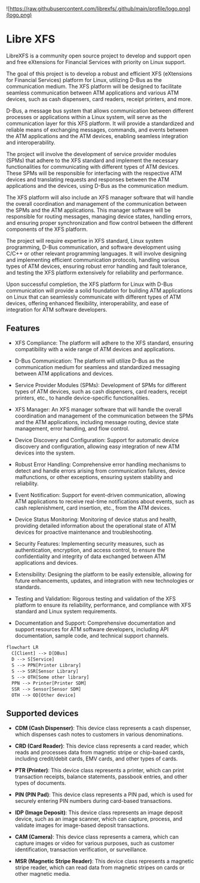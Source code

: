 ![https://raw.githubusercontent.com/librexfs/.github/main/profile/logo.png](logo.png)

# Libre XFS

LibreXFS is a community open source project to develop and support open and free eXtensions for Financial Services with priority on Linux support.

The goal of this project is to develop a robust and efficient XFS (eXtensions for Financial Services) platform for Linux, utilizing D-Bus as the communication medium. The XFS platform will be designed to facilitate seamless communication between ATM applications and various ATM devices, such as cash dispensers, card readers, receipt printers, and more.

D-Bus, a message bus system that allows communication between different processes or applications within a Linux system, will serve as the communication layer for this XFS platform. It will provide a standardized and reliable means of exchanging messages, commands, and events between the ATM applications and the ATM devices, enabling seamless integration and interoperability.

The project will involve the development of service provider modules (SPMs) that adhere to the XFS standard and implement the necessary functionalities for communicating with different types of ATM devices. These SPMs will be responsible for interfacing with the respective ATM devices and translating requests and responses between the ATM applications and the devices, using D-Bus as the communication medium.

The XFS platform will also include an XFS manager software that will handle the overall coordination and management of the communication between the SPMs and the ATM applications. This manager software will be responsible for routing messages, managing device states, handling errors, and ensuring proper synchronization and flow control between the different components of the XFS platform.

The project will require expertise in XFS standard, Linux system programming, D-Bus communication, and software development using C/C++ or other relevant programming languages. It will involve designing and implementing efficient communication protocols, handling various types of ATM devices, ensuring robust error handling and fault tolerance, and testing the XFS platform extensively for reliability and performance.

Upon successful completion, the XFS platform for Linux with D-Bus communication will provide a solid foundation for building ATM applications on Linux that can seamlessly communicate with different types of ATM devices, offering enhanced flexibility, interoperability, and ease of integration for ATM software developers.

## Features

- XFS Compliance: The platform will adhere to the XFS standard, ensuring compatibility with a wide range of ATM devices and applications.

- D-Bus Communication: The platform will utilize D-Bus as the communication medium for seamless and standardized messaging between ATM applications and devices.

- Service Provider Modules (SPMs): Development of SPMs for different types of ATM devices, such as cash dispensers, card readers, receipt printers, etc., to handle device-specific functionalities.

- XFS Manager: An XFS manager software that will handle the overall coordination and management of the communication between the SPMs and the ATM applications, including message routing, device state management, error handling, and flow control.

- Device Discovery and Configuration: Support for automatic device discovery and configuration, allowing easy integration of new ATM devices into the system.

- Robust Error Handling: Comprehensive error handling mechanisms to detect and handle errors arising from communication failures, device malfunctions, or other exceptions, ensuring system stability and reliability.

- Event Notification: Support for event-driven communication, allowing ATM applications to receive real-time notifications about events, such as cash replenishment, card insertion, etc., from the ATM devices.

- Device Status Monitoring: Monitoring of device status and health, providing detailed information about the operational state of ATM devices for proactive maintenance and troubleshooting.

- Security Features: Implementing security measures, such as authentication, encryption, and access control, to ensure the confidentiality and integrity of data exchanged between ATM applications and devices.

- Extensibility: Designing the platform to be easily extensible, allowing for future enhancements, updates, and integration with new technologies or standards.

- Testing and Validation: Rigorous testing and validation of the XFS platform to ensure its reliability, performance, and compliance with XFS standard and Linux system requirements.

- Documentation and Support: Comprehensive documentation and support resources for ATM software developers, including API documentation, sample code, and technical support channels.

```mermaid
flowchart LR
  C[Client] --> D[DBus]
  D --> S[Service]
  S --> PPN[Printer Library]
  S --> SSR[Sensor Library]
  S --> OTH[Some other library]
  PPN --> Printer[Printer SDM]
  SSR --> Sensor[Sensor SDM]
  OTH --> OD[Other device]
```

## Supported devices

- **CDM (Cash Dispenser)**: This device class represents a cash dispenser, which dispenses cash notes to customers in various denominations.

- **CRD (Card Reader)**: This device class represents a card reader, which reads and processes data from magnetic stripe or chip-based cards, including credit/debit cards, EMV cards, and other types of cards.

- **PTR (Printer)**: This device class represents a printer, which can print transaction receipts, balance statements, passbook entries, and other types of documents.

- **PIN (PIN Pad)**: This device class represents a PIN pad, which is used for securely entering PIN numbers during card-based transactions.

- **IDP (Image Deposit)**: This device class represents an image deposit device, such as an image scanner, which can capture, process, and validate images for image-based deposit transactions.

- **CAM (Camera)**: This device class represents a camera, which can capture images or video for various purposes, such as customer identification, transaction verification, or surveillance.

- **MSR (Magnetic Stripe Reader)**: This device class represents a magnetic stripe reader, which can read data from magnetic stripes on cards or other magnetic media.
